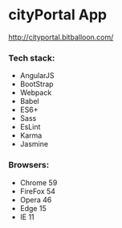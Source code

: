 # cityPortal App
http://cityportal.bitballoon.com/

### Tech stack:
 * AngularJS
 * BootStrap
 * Webpack
 * Babel
 * ES6+
 * Sass
 * EsLint
 * Karma
 * Jasmine
 
 ### Browsers:
 * Chrome 59
 * FireFox 54
 * Opera 46
 * Edge 15
 * IE 11
